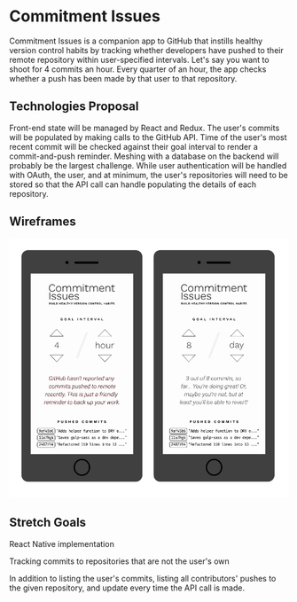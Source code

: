# Commitment Issues

Commitment Issues is a companion app to GitHub that instills healthy version control habits by tracking whether developers have pushed to their remote repository within user-specified intervals. Let's say you want to shoot for 4 commits an hour. Every quarter of an hour, the app checks whether a push has been made by that user to that repository.

## Technologies Proposal

Front-end state will be managed by React and Redux. The user's commits will be populated by making calls to the GitHub API. Time of the user's most recent commit will be checked against their goal interval to render a commit-and-push reminder. Meshing with a database on the backend will probably be the largest challenge. While user authentication will be handled with OAuth, the user, and at minimum, the user's repositories will need to be stored so that the API call can handle populating the details of each repository.

## Wireframes

![Main Screen Wireframes](/meta-assets/wireframes/main_screen.png)

## Stretch Goals

React Native implementation

Tracking commits to repositories that are not the user's own

In addition to listing the user's commits, listing all contributors' pushes to the given repository, and update every time the API call is made.
